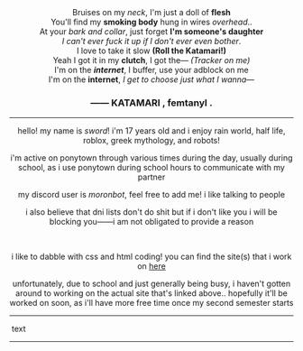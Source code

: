 <center>
  Bruises on my <i>neck</i>, I'm just a doll of <b>flesh</b>
  <br>
  You'll find my <b>smoking body</b> hung in wires <i>overhead</i>..
  <br>
  At your <i>bark and collar</i>, just forget <b>I'm someone's daughter</b>
  <br>
  <i>I can't ever fuck it up if I don't ever even bother</i>.
  <br>
  I love to take it slow <b>(Roll the Katamari!)</b>
  <br>
  Yeah I got it in my <b>clutch</b>, I got the— <i>(Tracker on me)</i>
  <br>
  I'm on the <b><i>internet</i></b>, I buffer, use your adblock on me
  <br>
  I'm on the <b>internet</b>, <i>I get to choose just what I wanna—</i>
  <br>
  <h3>—— KATAMARI , femtanyl .</h3>
</center>

- - -

<center>
  <p>hello! my name is <i>sword</i>! i'm 17 years old and i enjoy rain world, half life, roblox, greek mythology, and robots!</p>
  <p>i'm active on ponytown through various times during the day, usually during school, as i use ponytown during school hours to communicate with my partner</p>
  <p>my discord user is <i>moronbot</i>, feel free to add me! i like talking to people</p>
  <p>i also believe that dni lists don't do shit but if i don't like you i will be blocking you——i am not obligated to provide a reason</p>
  <br>
  <p>i like to dabble with css and html coding! you can find the site(s) that i work on <a href="https://warwithoutreason.nekoweb.org">here</a></p>
  <p>unfortunately, due to school and just generally being busy, i haven't gotten around to working on the actual site that's linked above.. hopefully it'll be worked on soon, as i'll have more free time once my second semester starts</p>
</center>

- - -

<img src=""/>
text

- - -
